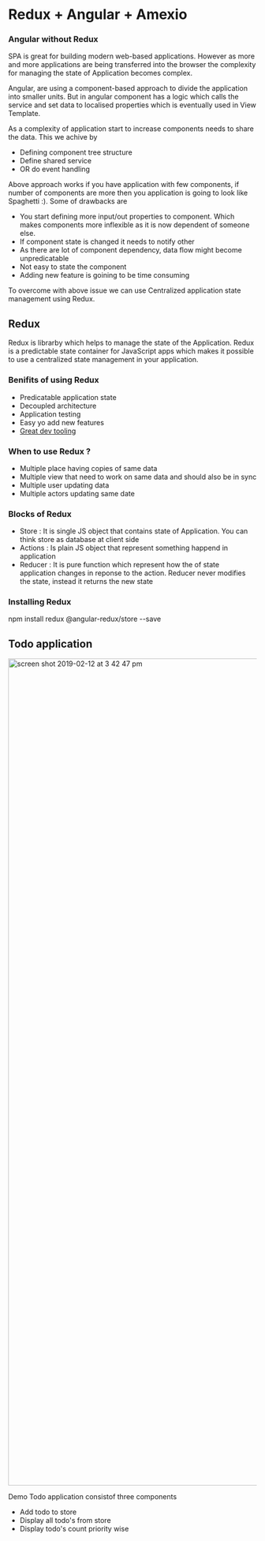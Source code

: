 # Redux + Angular + Amexio

### Angular without Redux
SPA is great for building modern web-based applications. However as more and more applications are being transferred into the browser the complexity for managing the state of Application becomes complex.

Angular, are using a component-based approach to divide the application into smaller units. But in angular component has a logic which calls the service and set data to localised properties which is eventually used in View Template.

As a complexity of application start to increase components needs to share the data. This we achive by
- Defining component tree structure
- Define shared service
- OR do event handling

Above approach works if you have application with few components, if number of components are more then you application is going to look like Spaghetti :). Some of drawbacks are
 - You start defining more input/out properties to component. Which makes components more inflexible as it is now dependent of someone else.
 - If component state is changed it needs to notify other
 - As there are lot of component dependency, data flow might become unpredicatable
 - Not easy to state the component
 - Adding new feature is goining to be time consuming
 
To overcome with above issue we can use Centralized application state management using Redux.

## Redux 
Redux is librarby which helps to manage the state of the Application. Redux is a predictable state container for JavaScript apps which makes it possible to use a centralized state management in your application.

### Benifits of using Redux
- Predicatable application state
- Decoupled architecture
- Application testing
- Easy yo add new features
- [Great dev tooling](https://chrome.google.com/webstore/detail/redux-devtools/lmhkpmbekcpmknklioeibfkpmmfibljd?hl=en)

### When to use Redux ?
- Multiple place having copies of same data
- Multiple view that need to work on same data and should also be in sync
- Multiple user updating data
- Multiple actors updating same date

### Blocks of Redux
- Store : It is single JS object that contains state of Application. You can think store as database at client side
- Actions : Is plain JS object that represent something happend in application
- Reducer : It is pure function which represent how the of state application changes in reponse to the action. Reducer never modifies the state, instead it returns the new state

### Installing Redux
npm install redux @angular-redux/store --save


## Todo application 

<img width="1677" alt="screen shot 2019-02-12 at 3 42 47 pm" src="https://user-images.githubusercontent.com/23295769/52628251-4c0bc280-2edd-11e9-99a0-ce3afe936f35.png">

Demo Todo application consistof three components
- Add todo to store
- Display all todo's from store
- Display todo's count priority wise



